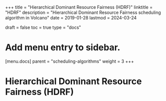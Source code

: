 +++
title = "Hierarchical Dominant Resource Fairness (HDRF)"
linktitle = "HDRF"
description = "Hierarchical Dominant Resource Fairness scheduling algorithm in Volcano"
date = 2019-01-28
lastmod = 2024-03-24

draft = false
toc = true
type = "docs"

# Add menu entry to sidebar.
[menu.docs]
  parent = "scheduling-algorithms"
  weight = 3
+++

# Hierarchical Dominant Resource Fairness (HDRF) 